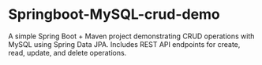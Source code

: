 # Springboot-MySQL-crud-demo
A simple Spring Boot + Maven project demonstrating CRUD operations with MySQL using Spring Data JPA. Includes REST API endpoints for create, read, update, and delete operations.
